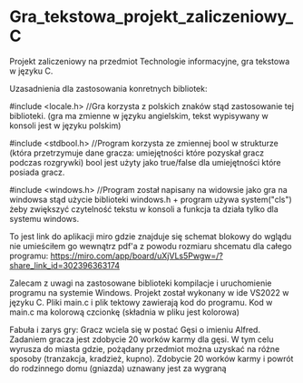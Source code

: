 # Gra_tekstowa_projekt_zaliczeniowy_C
Projekt zaliczeniowy na przedmiot Technologie informacyjne, gra tekstowa w języku C.

Uzasadnienia dla zastosowania konretnych bibliotek:

#include <locale.h> //Gra korzysta z polskich znaków stąd zastosowanie tej biblioteki. (gra ma zmienne w języku angielskim, tekst wypisywany w konsoli jest w języku polskim)

#include <stdbool.h> //Program korzysta ze zmiennej bool w strukturze (która przetrzymuje dane gracza: umiejętności które pozyskał gracz podczas rozgrywki) bool jest użyty jako true/false dla umiejętności które posiada gracz.

#include <windows.h> //Program został napisany na widowsie jako gra na windowsa stąd użycie biblioteki windows.h + program używa system("cls") żeby zwiększyć czytelność tekstu w konsoli a funkcja ta działa tylko dla systemu windows.



To jest link do aplikacji miro gdzie znajduje się schemat blokowy do wglądu nie umieściłem go wewnątrz pdf'a z powodu rozmiaru shcematu dla całego programu:
https://miro.com/app/board/uXjVLs5Pwgw=/?share_link_id=302396363174

Zalecam z uwagi na zastosowane biblioteki kompilacje i uruchomienie programu na systemie Windows. Projekt został wykonany w ide VS2022 w języku C. Pliki main.c i plik tektowy zawierają kod do programu.
Kod w main.c ma kolorową czcionkę (składnia w pliku jest kolorowa)



Fabuła i zarys gry:
Gracz wciela się w postać Gęsi o imieniu Alfred. Zadaniem gracza jest zdobycie 20 worków karmy dla gęsi. W tym celu wyrusza do miasta gdzie, pożądany przedmiot można uzyskać na różne sposoby (tranzakcja, kradzież, kupno).
Zdobycie 20 worków karmy i powrót do rodzinnego domu (gniazda) uznawany jest za wygraną
